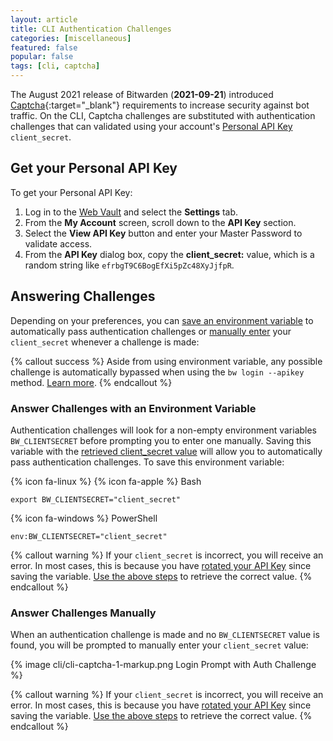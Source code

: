 ```yaml
---
layout: article
title: CLI Authentication Challenges
categories: [miscellaneous]
featured: false
popular: false
tags: [cli, captcha]
---
```


The August 2021 release of Bitwarden (**2021-09-21**) introduced [Captcha](https://www.hcaptcha.com/about){:target="\_blank"} requirements to increase security against bot traffic. On the CLI, Captcha challenges are substituted with authentication challenges that can validated using your account's [Personal API Key]({{site.baseurl}}/article/personal-api-key) `client_secret`.

## Get your Personal API Key

To get your Personal API Key:

1. Log in to the [Web Vault]({{site.baseurl}}/article/getting-started-webvault) and select the **Settings** tab.
2. From the **My Account** screen, scroll down to the **API Key** section.
3. Select the **View API Key** button and enter your Master Password to validate access.
4. From the **API Key** dialog box, copy the **client_secret:** value, which is a random string like `efrbgT9C6BogEfXi5pZc48XyJjfpR`.

## Answering Challenges

Depending on your preferences, you can [save an environment variable](#answer-challenges-with-an-environment-variable) to automatically pass authentication challenges or [manually enter](#using-the-prompt) your `client_secret` whenever a challenge is made:

{% callout success %}
Aside from using environment variable, any possible challenge is automatically bypassed when using the `bw login --apikey` method. [Learn more]({{site.baseurl}}/article/cli/#using-an-api-key).
{% endcallout %}

### Answer Challenges with an Environment Variable

Authentication challenges will look for a non-empty environment variables `BW_CLIENTSECRET` before prompting you to enter one manually. Saving this variable with the [retrieved client_secret value](#get-your-personal-api-key) will allow you to automatically pass authentication challenges. To save this environment variable:

{% icon fa-linux %} {% icon fa-apple %} Bash
```
export BW_CLIENTSECRET="client_secret"
```

{% icon fa-windows %} PowerShell
```
env:BW_CLIENTSECRET="client_secret"
```

{% callout warning %}
If your `client_secret` is incorrect, you will receive an error. In most cases, this is because you have [rotated your API Key]({{site.baseurl}}/article/personal-api-key/#rotate-your-api-key) since saving the variable. [Use the above steps](#get-your-personal-api-key) to retrieve the correct value.
{% endcallout %}

### Answer Challenges Manually

When an authentication challenge is made and no `BW_CLIENTSECRET` value is found, you will be prompted to manually enter your `client_secret` value:

{% image cli/cli-captcha-1-markup.png Login Prompt with Auth Challenge %}

{% callout warning %}
If your `client_secret` is incorrect, you will receive an error. In most cases, this is because you have [rotated your API Key]({{site.baseurl}}/article/personal-api-key/#rotate-your-api-key) since saving the variable. [Use the above steps](#get-your-personal-api-key) to retrieve the correct value.
{% endcallout %}
